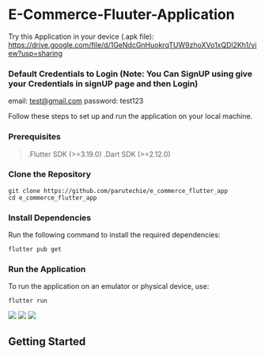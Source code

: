 # E-Commerce-Fluuter-Application

Try this Application in your device (.apk file): https://drive.google.com/file/d/1GeNdcGnHuokrqTUW9zhoXVo1xQDl2Kh1/view?usp=sharing

### Default Credentials to Login (Note: You Can SignUP using give your Credentials in signUP page and then Login)
email: test@gmail.com
password: test123

Follow these steps to set up and run the application on your local machine.

### Prerequisites
>.Flutter SDK (>=3.19.0)
>.Dart SDK (>=2.12.0)

### Clone the Repository
```
git clone https://github.com/parutechie/e_commerce_flutter_app
cd e_commerce_flutter_app
```
### Install Dependencies
Run the following command to install the required dependencies:
```
flutter pub get
```
### Run the Application
To run the application on an emulator or physical device, use:
```
flutter run
```

![](https://cdn.discordapp.com/attachments/938262368289439805/1273226416946810942/Screenshot_1723629948.png?ex=66bdd801&is=66bc8681&hm=b8ba151e397eb68f405248d9a574f5dd6a45b893a6e47c69759f852e30cba68d&) 
![](https://cdn.discordapp.com/attachments/938262368289439805/1273226417466773514/Screenshot_1723629953.png?ex=66bdd801&is=66bc8681&hm=033364dc756ae24accb11413607a30b50ae580adb37638eb68d5655622822fdf&)
![](https://cdn.discordapp.com/attachments/938262368289439805/1273226417991192638/Screenshot_1723629981.png?ex=66bdd801&is=66bc8681&hm=b09023e226698b9da23bb4b27caf0fcd20b15b9214be8917bdc9332b2834bcb8&)
## Getting Started





